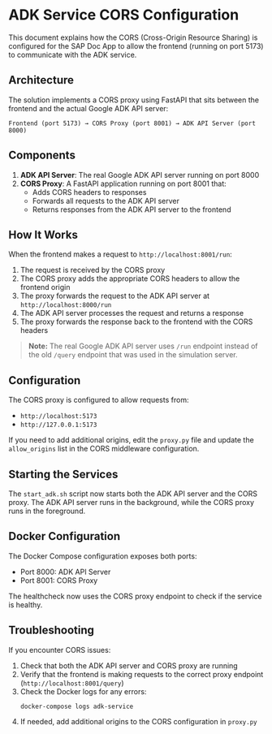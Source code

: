 # ADK Service CORS Configuration

This document explains how the CORS (Cross-Origin Resource Sharing) is configured for the SAP Doc App to allow the frontend (running on port 5173) to communicate with the ADK service.

## Architecture

The solution implements a CORS proxy using FastAPI that sits between the frontend and the actual Google ADK API server:

```
Frontend (port 5173) → CORS Proxy (port 8001) → ADK API Server (port 8000)
```

## Components

1. **ADK API Server**: The real Google ADK API server running on port 8000
2. **CORS Proxy**: A FastAPI application running on port 8001 that:
   - Adds CORS headers to responses
   - Forwards all requests to the ADK API server
   - Returns responses from the ADK API server to the frontend

## How It Works

When the frontend makes a request to `http://localhost:8001/run`:

1. The request is received by the CORS proxy
2. The CORS proxy adds the appropriate CORS headers to allow the frontend origin
3. The proxy forwards the request to the ADK API server at `http://localhost:8000/run`
4. The ADK API server processes the request and returns a response
5. The proxy forwards the response back to the frontend with the CORS headers

> **Note:** The real Google ADK API server uses `/run` endpoint instead of the old `/query` endpoint that was used in the simulation server.

## Configuration

The CORS proxy is configured to allow requests from:

- `http://localhost:5173`
- `http://127.0.0.1:5173`

If you need to add additional origins, edit the `proxy.py` file and update the `allow_origins` list in the CORS middleware configuration.

## Starting the Services

The `start_adk.sh` script now starts both the ADK API server and the CORS proxy. The ADK API server runs in the background, while the CORS proxy runs in the foreground.

## Docker Configuration

The Docker Compose configuration exposes both ports:

- Port 8000: ADK API Server
- Port 8001: CORS Proxy

The healthcheck now uses the CORS proxy endpoint to check if the service is healthy.

## Troubleshooting

If you encounter CORS issues:

1. Check that both the ADK API server and CORS proxy are running
2. Verify that the frontend is making requests to the correct proxy endpoint (`http://localhost:8001/query`)
3. Check the Docker logs for any errors:
   ```
   docker-compose logs adk-service
   ```
4. If needed, add additional origins to the CORS configuration in `proxy.py`
